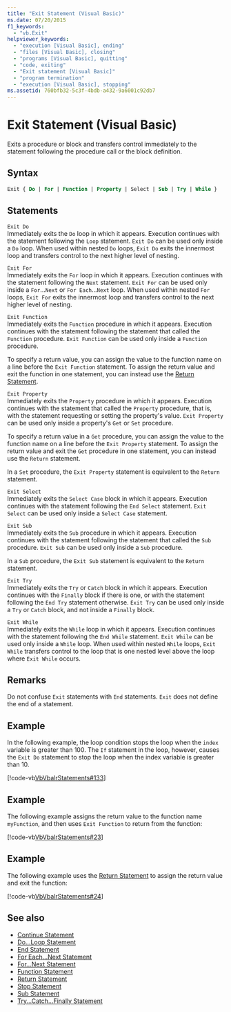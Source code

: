 ```yaml
---
title: "Exit Statement (Visual Basic)"
ms.date: 07/20/2015
f1_keywords:
  - "vb.Exit"
helpviewer_keywords:
  - "execution [Visual Basic], ending"
  - "files [Visual Basic], closing"
  - "programs [Visual Basic], quitting"
  - "code, exiting"
  - "Exit statement [Visual Basic]"
  - "program termination"
  - "execution [Visual Basic], stopping"
ms.assetid: 760bfb32-5c3f-4bdb-a432-9a6001c92db7
---
```

# Exit Statement (Visual Basic)

Exits a procedure or block and transfers control immediately to the statement following the procedure call or the block definition.

## Syntax

```vb
Exit { Do | For | Function | Property | Select | Sub | Try | While }
```

## Statements

 `Exit Do`  
 Immediately exits the `Do` loop in which it appears. Execution continues with the statement following the `Loop` statement. `Exit Do` can be used only inside a `Do` loop. When used within nested `Do` loops, `Exit Do` exits the innermost loop and transfers control to the next higher level of nesting.

 `Exit For`  
 Immediately exits the `For` loop in which it appears. Execution continues with the statement following the `Next` statement. `Exit For` can be used only inside a `For`...`Next` or `For Each`...`Next` loop. When used within nested `For` loops, `Exit For` exits the innermost loop and transfers control to the next higher level of nesting.

 `Exit Function`  
 Immediately exits the `Function` procedure in which it appears. Execution continues with the statement following the statement that called the `Function` procedure. `Exit Function` can be used only inside a `Function` procedure.

 To specify a return value, you can assign the value to the function name on a line before the `Exit Function` statement. To assign the return value and exit the function in one statement, you can instead use the [Return Statement](return-statement.md).

 `Exit Property`  
 Immediately exits the `Property` procedure in which it appears. Execution continues with the statement that called the `Property` procedure, that is, with the statement requesting or setting the property's value. `Exit Property` can be used only inside a property's `Get` or `Set` procedure.

 To specify a return value in a `Get` procedure, you can assign the value to the function name on a line before the `Exit Property` statement. To assign the return value and exit the `Get` procedure in one statement, you can instead use the `Return` statement.

 In a `Set` procedure, the `Exit Property` statement is equivalent to the `Return` statement.

 `Exit Select`  
 Immediately exits the `Select Case` block in which it appears. Execution continues with the statement following the `End Select` statement. `Exit Select` can be used only inside a `Select Case` statement.

 `Exit Sub`  
 Immediately exits the `Sub` procedure in which it appears. Execution continues with the statement following the statement that called the `Sub` procedure. `Exit Sub` can be used only inside a `Sub` procedure.

 In a `Sub` procedure, the `Exit Sub` statement is equivalent to the `Return` statement.

 `Exit Try`  
 Immediately exits the `Try` or `Catch` block in which it appears. Execution continues with the `Finally` block if there is one, or with the statement following the `End Try` statement otherwise. `Exit Try` can be used only inside a `Try` or `Catch` block, and not inside a `Finally` block.

 `Exit While`  
 Immediately exits the `While` loop in which it appears. Execution continues with the statement following the `End While` statement. `Exit While` can be used only inside a `While` loop. When used within nested `While` loops, `Exit While` transfers control to the loop that is one nested level above the loop where `Exit While` occurs.

## Remarks

Do not confuse `Exit` statements with `End` statements. `Exit` does not define the end of a statement.

## Example

In the following example, the loop condition stops the loop when the `index` variable is greater than 100. The `If` statement in the loop, however, causes the `Exit Do` statement to stop the loop when the index variable is greater than 10.

[!code-vb[VbVbalrStatements#133](~/samples/snippets/visualbasic/VS_Snippets_VBCSharp/VbVbalrStatements/VB/class10.vb#133)]

## Example

The following example assigns the return value to the function name `myFunction`, and then uses `Exit Function` to return from the function:

[!code-vb[VbVbalrStatements#23](~/samples/snippets/visualbasic/VS_Snippets_VBCSharp/VbVbalrStatements/VB/Class1.vb#23)]

## Example

The following example uses the [Return Statement](return-statement.md) to assign the return value and exit the function:

[!code-vb[VbVbalrStatements#24](~/samples/snippets/visualbasic/VS_Snippets_VBCSharp/VbVbalrStatements/VB/Class1.vb#24)]

## See also

- [Continue Statement](continue-statement.md)
- [Do...Loop Statement](do-loop-statement.md)
- [End Statement](end-statement.md)
- [For Each...Next Statement](for-each-next-statement.md)
- [For...Next Statement](for-next-statement.md)
- [Function Statement](function-statement.md)
- [Return Statement](return-statement.md)
- [Stop Statement](stop-statement.md)
- [Sub Statement](sub-statement.md)
- [Try...Catch...Finally Statement](try-catch-finally-statement.md)
